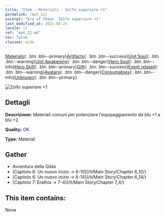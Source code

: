 ```yaml
---
title: "Item - Materials - Zolfo superiore +1"
permalink: /mat_22/
excerpt: "Era of Chaos  Zolfo superiore +1"
last_modified_at: 2021-04-25
locale: it
ref: "mat_22.md"
toc: false
classes: wide
---
```

 [Materials](/ItemsIT/){: .btn .btn--primary}[Artifacts](/ItemsIT/Artifacts/){: .btn .btn--success}[Unit Soul](/ItemsIT/UnitSoul/){: .btn .btn--warning}[Unit Awakening](/ItemsIT/UnitAwakening/){: .btn .btn--danger}[Hero Soul](/ItemsIT/HeroSoul/){: .btn .btn--info}[Hero Skill](/ItemsIT/HeroSkill/){: .btn .btn--primary}[Gift](/ItemsIT/Gift/){: .btn .btn--success}[Event related](/ItemsIT/Events/){: .btn .btn--warning}[Avatars](/ItemsIT/Avatars/){: .btn .btn--danger}[Consumables](/ItemsIT/Consumables/){: .btn .btn--info}[Unknown](/ItemsIT/Unknown/){: .btn .btn--primary}

 ![Zolfo superiore +1](/images/t/i_cailiao_liuhuang1.png)

## Dettagli
 **Descrizione:** Materiali comuni per potenziare l'equipaggiamento da blu +1 a blu +2.

 **Quality:** <span style="color: #0000CD">OK</span>

 **Type:** Material

## Gather

*    Avventura della Gilda 
*    [Capitolo 6: Un nuovo inizio -> 6-10](/it/Main Story/Chapter 6_10/) 
*    [Capitolo 6: Un nuovo inizio -> 6-14](/it/Main Story/Chapter 6_14/) 
*    [Capitolo 7: Erathia -> 7-4](/it/Main Story/Chapter 7_4/) 

## This item contains:

  None

